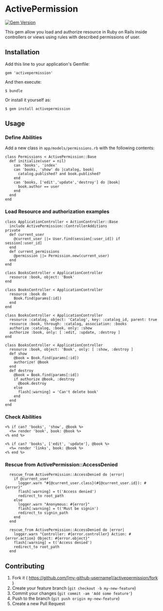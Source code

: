# ActivePermission

[![Gem Version](https://badge.fury.io/rb/active_permission.svg)](http://badge.fury.io/rb/active_permission)

This gem allow you load and authorize resource in Ruby on Rails inside controllers or views using rules with described permissions of user.

## Installation

Add this line to your application's Gemfile:

```
gem 'activepermission'
```

And then execute:

    $ bundle

Or install it yourself as:

    $ gem install activepermission

## Usage

### Define Abilities

Add a new class in `app/models/permissions.rb` with the following contents:

```
class Permissions < ActivePermission::Base
  def initialize(user = nil)
    can 'books', 'index'
    can 'books, 'show' do |catalog, book|
      catalog.published? and book.published?
    end
    can 'books, ['edit','update','destroy'] do |book|
      book.author == user
    end
  end
end
```

### Load Resource and authorization examples

```
class ApplicationController < ActionController::Base
  include ActivePermission::ControllerAdditions
private
  def current_user
    @current_user ||= User.find(session[:user_id]) if session[:user_id]
  end
  def current_permissions
    @permission ||= Permission.new(current_user)
  end
end
```

```
class BooksController < ApplicationController
  resource :book, object: 'Book'
end
```

```
class BooksController < ApplicationController
  resource :book do
    Book.find(params[:id])
  end
end
```

```
class BooksController < ApplicationController
  resource :catalog, object: 'Catalog', key: :catalog_id, parent: true
  resource :book, through: :catalog, association: :books
  authorize :catalog, :book, only: :show
  authorize :book, only: [ :edit, :update, :destroy ]
end
```

```
class BooksController < ApplicationController
  resource :book, object: 'Book', only: [ :show, :destroy ]
  def show
    @book = Book.find(params[:id])
    authorize! @book
  end
  def destroy
    @book = Book.find(params[:id])
    if authorize @book, :destroy
      @book.destroy
    else
      flash[:warning] = 'Can't delete book'
    end
  end
end
```

### Check Abilities

```
<% if can? 'books', 'show', @book %>
  <%= render 'book', book: @book %>
<% end %>
```

```
<% if can? 'books', ['edit', 'update'], @book %>
  <%= render 'links', book: @book %>
<% end %>
```

### Rescue from ActivePermission::AccessDenied

```
  rescue_from ActivePermission::AccessDenied do |error|
    if @current_user
      logger.warn "#{@current_user.class}(#{@current_user.id}): #{error}"
      flash[:warning] = t('Access denied')
      redirect_to root_path
    else
      logger.warn "Anonymous: #{error}"
      flash[:warning] = t('Must be signin')
      redirect_to signin_path
    end
  end
```

```
  rescue_from ActivePermission::AccessDenied do |error|
    logger.warn "Controller: #{error.controller} Action: #{error.action} Object: #{error.object}"
    flash[:warning] = t('Access denied')
    redirect_to root_path
  end
```


## Contributing

1. Fork it ( https://github.com/[my-github-username]/activepermission/fork )
2. Create your feature branch (`git checkout -b my-new-feature`)
3. Commit your changes (`git commit -am 'Add some feature'`)
4. Push to the branch (`git push origin my-new-feature`)
5. Create a new Pull Request
